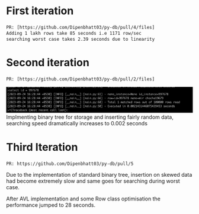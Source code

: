 # First iteration

    PR: [https://github.com/Dipenbhatt03/py-db/pull/4/files]
    Adding 1 lakh rows take 85 seconds i.e 1171 row/sec
    searching worst case takes 2.39 seconds due to linearity

# Second iteration

    PR: [https://github.com/Dipenbhatt03/py-db/pull/2/files]

![img.png](img.png)
Implmenting binary tree for storage and inserting fairly
random data, searching speed dramatically increases
to 0.002 seconds

# Third Iteration

    PR: https://github.com/Dipenbhatt03/py-db/pull/5    

Due to the implementation of standard binary tree, insertion on skewed data had become
extremely slow and same goes for searching during worst case.

After AVL implementation and some Row class optimisation the performance jumped to 28 seconds.


